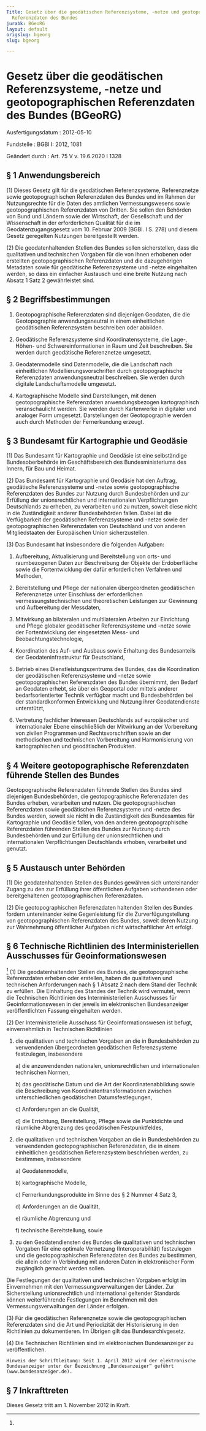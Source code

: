 ```yaml
---
Title: Gesetz über die geodätischen Referenzsysteme, -netze und geotopographischen
  Referenzdaten des Bundes
jurabk: BGeoRG
layout: default
origslug: bgeorg
slug: bgeorg

---
```


# Gesetz über die geodätischen Referenzsysteme, -netze und geotopographischen Referenzdaten des Bundes (BGeoRG)

Ausfertigungsdatum
:   2012-05-10

Fundstelle
:   BGBl I: 2012, 1081

Geändert durch
:   Art. 75 V v. 19.6.2020 I 1328


## § 1 Anwendungsbereich

(1) Dieses Gesetz gilt für die geodätischen Referenzsysteme, Referenznetze sowie geotopographischen Referenzdaten des Bundes und im Rahmen der Nutzungsrechte für die Daten des amtlichen Vermessungswesens sowie geotopographischen Referenzdaten von Dritten. Sie sollen den Behörden von Bund und Ländern sowie der Wirtschaft, der Gesellschaft und der Wissenschaft in der erforderlichen Qualität für die im Geodatenzugangsgesetz vom 10. Februar 2009 (BGBl. I S. 278) und diesem Gesetz geregelten Nutzungen bereitgestellt werden.

(2) Die geodatenhaltenden Stellen des Bundes sollen sicherstellen, dass die qualitativen und technischen Vorgaben für die von ihnen erhobenen oder erstellten geotopographischen Referenzdaten und die dazugehörigen Metadaten sowie für geodätische Referenzsysteme und -netze eingehalten werden, so dass ein einfacher Austausch und eine breite Nutzung nach Absatz 1 Satz 2 gewährleistet sind.


## § 2 Begriffsbestimmungen


1.  Geotopographische Referenzdaten sind diejenigen Geodaten, die die Geotopographie anwendungsneutral in einem einheitlichen geodätischen Referenzsystem beschreiben oder abbilden.


2.  Geodätische Referenzsysteme sind Koordinatensysteme, die Lage-, Höhen- und Schwereinformationen in Raum und Zeit beschreiben. Sie werden durch geodätische Referenznetze umgesetzt.


3.  Geodatenmodelle sind Datenmodelle, die die Landschaft nach einheitlichen Modellierungsvorschriften durch geotopographische Referenzdaten anwendungsneutral beschreiben. Sie werden durch digitale Landschaftsmodelle umgesetzt.


4.  Kartographische Modelle sind Darstellungen, mit denen geotopographische Referenzdaten anwendungsbezogen kartographisch veranschaulicht werden. Sie werden durch Kartenwerke in digitaler und analoger Form umgesetzt. Darstellungen der Geotopographie werden auch durch Methoden der Fernerkundung erzeugt.





## § 3 Bundesamt für Kartographie und Geodäsie

(1) Das Bundesamt für Kartographie und Geodäsie ist eine selbständige Bundesoberbehörde im Geschäftsbereich des Bundesministeriums des Innern, für Bau und Heimat.

(2) Das Bundesamt für Kartographie und Geodäsie hat den Auftrag, geodätische Referenzsysteme und -netze sowie geotopographische Referenzdaten des Bundes zur Nutzung durch Bundesbehörden und zur Erfüllung der unionsrechtlichen und internationalen Verpflichtungen Deutschlands zu erheben, zu verarbeiten und zu nutzen, soweit diese nicht in die Zuständigkeit anderer Bundesbehörden fallen. Dabei ist die Verfügbarkeit der geodätischen Referenzsysteme und -netze sowie der geotopographischen Referenzdaten von Deutschland und von anderen Mitgliedstaaten der Europäischen Union sicherzustellen.

(3) Das Bundesamt hat insbesondere die folgenden Aufgaben:

1.  Aufbereitung, Aktualisierung und Bereitstellung von orts- und raumbezogenen Daten zur Beschreibung der Objekte der Erdoberfläche sowie die Fortentwicklung der dafür erforderlichen Verfahren und Methoden,


2.  Bereitstellung und Pflege der nationalen übergeordneten geodätischen Referenznetze unter Einschluss der erforderlichen vermessungstechnischen und theoretischen Leistungen zur Gewinnung und Aufbereitung der Messdaten,


3.  Mitwirkung an bilateralen und multilateralen Arbeiten zur Einrichtung und Pflege globaler geodätischer Referenzsysteme und -netze sowie der Fortentwicklung der eingesetzten Mess- und Beobachtungstechnologie,


4.  Koordination des Auf- und Ausbaus sowie Erhaltung des Bundesanteils der Geodateninfrastruktur für Deutschland,


5.  Betrieb eines Dienstleistungszentrums des Bundes, das die Koordination der geodätischen Referenzsysteme und -netze sowie geotopographischen Referenzdaten des Bundes übernimmt, den Bedarf an Geodaten erhebt, sie über ein Geoportal oder mittels anderer bedarfsorientierter Technik verfügbar macht und Bundesbehörden bei der standardkonformen Entwicklung und Nutzung ihrer Geodatendienste unterstützt,


6.  Vertretung fachlicher Interessen Deutschlands auf europäischer und internationaler Ebene einschließlich der Mitwirkung an der Vorbereitung von zivilen Programmen und Rechtsvorschriften sowie an der methodischen und technischen Vorbereitung und Harmonisierung von kartographischen und geodätischen Produkten.





## § 4 Weitere geotopographische Referenzdaten führende Stellen des Bundes

Geotopographische Referenzdaten führende Stellen des Bundes sind diejenigen Bundesbehörden, die geotopographische Referenzdaten des Bundes erheben, verarbeiten und nutzen. Die geotopographischen Referenzdaten sowie geodätischen Referenzsysteme und -netze des Bundes werden, soweit sie nicht in die Zuständigkeit des Bundesamtes für Kartographie und Geodäsie fallen, von den anderen geotopographische Referenzdaten führenden Stellen des Bundes zur Nutzung durch Bundesbehörden und zur Erfüllung der unionsrechtlichen und internationalen Verpflichtungen Deutschlands erhoben, verarbeitet und genutzt.


## § 5 Austausch unter Behörden

(1) Die geodatenhaltenden Stellen des Bundes gewähren sich untereinander Zugang zu den zur Erfüllung ihrer öffentlichen Aufgaben vorhandenen oder bereitgehaltenen geotopographischen Referenzdaten.

(2) Die geotopographischen Referenzdaten haltenden Stellen des Bundes fordern untereinander keine Gegenleistung für die Zurverfügungstellung von geotopographischen Referenzdaten des Bundes, soweit deren Nutzung zur Wahrnehmung öffentlicher Aufgaben nicht wirtschaftlicher Art erfolgt.


## § 6 Technische Richtlinien des Interministeriellen Ausschusses für Geoinformationswesen

[^F776484_01_BJNR108100012BJNE000600000]
(1) Die geodatenhaltenden Stellen des Bundes, die geotopographische Referenzdaten erheben oder erstellen, haben die qualitativen und technischen Anforderungen nach § 1 Absatz 2 nach dem Stand der Technik zu erfüllen. Die Einhaltung des Standes der Technik wird vermutet, wenn die Technischen Richtlinien des Interministeriellen Ausschusses für Geoinformationswesen in der jeweils im elektronischen Bundesanzeiger
veröffentlichten Fassung eingehalten werden.

(2) Der Interministerielle Ausschuss für Geoinformationswesen ist befugt, einvernehmlich in Technischen Richtlinien

1.  die qualitativen und technischen Vorgaben an die in Bundesbehörden zu verwendenden übergeordneten geodätischen Referenzsysteme festzulegen, insbesondere

    a)  die anzuwendenden nationalen, unionsrechtlichen und internationalen technischen Normen,


    b)  das geodätische Datum und die Art der Koordinatenabbildung sowie die Beschreibung von Koordinatentransformationen zwischen unterschiedlichen geodätischen Datumsfestlegungen,


    c)  Anforderungen an die Qualität,


    d)  die Errichtung, Bereitstellung, Pflege sowie die Punktdichte und räumliche Abgrenzung des geodätischen Festpunktfeldes,





2.  die qualitativen und technischen Vorgaben an die in Bundesbehörden zu verwendenden geotopographischen Referenzdaten, die in einem einheitlichen geodätischen Referenzsystem beschrieben werden, zu bestimmen, insbesondere

    a)  Geodatenmodelle,


    b)  kartographische Modelle,


    c)  Fernerkundungsprodukte im Sinne des § 2 Nummer 4 Satz 3,


    d)  Anforderungen an die Qualität,


    e)  räumliche Abgrenzung und


    f)  technische Bereitstellung, sowie





3.  zu den Geodatendiensten des Bundes die qualitativen und technischen Vorgaben für eine optimale Vernetzung (Interoperabilität) festzulegen und die geotopographischen Referenzdaten des Bundes zu bestimmen, die allein oder in Verbindung mit anderen Daten in elektronischer Form zugänglich gemacht werden sollen.



Die Festlegungen der qualitativen und technischen Vorgaben erfolgt im Einvernehmen mit den Vermessungsverwaltungen der Länder. Zur Sicherstellung unionsrechtlich und international geltender Standards können weiterführende Festlegungen im Benehmen mit den Vermessungsverwaltungen der Länder erfolgen.

(3) Für die geodätischen Referenznetze sowie die geotopographischen Referenzdaten sind die Art und Periodizität der Historisierung in den Richtlinien zu dokumentieren. Im Übrigen gilt das Bundesarchivgesetz.

(4) Die Technischen Richtlinien sind im elektronischen Bundesanzeiger
zu veröffentlichen.

    Hinweis der Schriftleitung: Seit 1. April 2012 wird der elektronische Bundesanzeiger unter der Bezeichnung „Bundesanzeiger“ geführt (www.bundesanzeiger.de).
[^F776484_01_BJNR108100012BJNE000600000]: 

## § 7 Inkrafttreten

Dieses Gesetz tritt am 1. November 2012 in Kraft.

